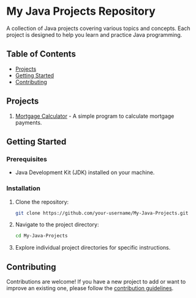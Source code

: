 # My Java Projects Repository

A collection of Java projects covering various topics and concepts. Each project is designed to help you learn and practice Java programming.

## Table of Contents

- [Projects](#projects)
- [Getting Started](#getting-started)
- [Contributing](#contributing)

## Projects

1. [Mortgage Calculator](MortgageCalculator/README.md) - A simple program to calculate mortgage payments.

<!-- Add new projects here with links to their READMEs -->

## Getting Started

### Prerequisites

- Java Development Kit (JDK) installed on your machine.

### Installation

1. Clone the repository:

   ```bash
   git clone https://github.com/your-username/My-Java-Projects.git
   ```

2. Navigate to the project directory:

   ```bash
   cd My-Java-Projects
   ```

3. Explore individual project directories for specific instructions.

## Contributing

Contributions are welcome! If you have a new project to add or want to improve an existing one, please follow the [contribution guidelines](CONTRIBUTING.md).
